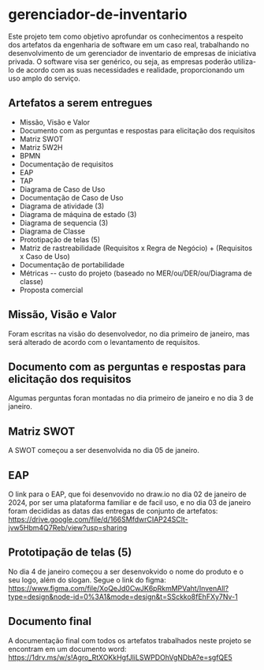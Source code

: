 # gerenciador-de-inventario

Este projeto tem como objetivo aprofundar os conhecimentos a respeito dos artefatos da engenharia de software em um caso real, trabalhando no desenvolvimento de um gerenciador de inventario de empresas de iniciativa privada.
O software visa ser genérico, ou seja, as empresas poderão utiliza-lo de acordo com as suas necessidades e realidade, proporcionando um uso amplo do serviço.

## Artefatos a serem entregues

- Missão, Visão e Valor
- Documento com as perguntas e respostas para elicitação dos requisitos
- Matriz SWOT
- Matriz 5W2H
- BPMN
- Documentação de requisitos
- EAP
- TAP
- Diagrama de Caso de Uso
- Documentação de Caso de Uso
- Diagrama de atividade (3)
- Diagrama de máquina de estado (3)
- Diagrama de sequencia (3)
- Diagrama de Classe
- Prototipação de telas (5)
- Matriz de rastreabilidade (Requisitos x Regra de Negócio) +  (Requisitos x Caso de Uso)
- Documentação de portabilidade
- Métricas -- custo do projeto (baseado no MER/ou/DER/ou/Diagrama de classe)
- Proposta comercial

## Missão, Visão e Valor
Foram escritas na visão do desenvolvedor, no dia primeiro de janeiro, mas será alterado de acordo com o levantamento de requisitos.

## Documento com as perguntas e respostas para elicitação dos requisitos
Algumas perguntas foran montadas no dia primeiro de janeiro e no dia 3 de janeiro.

## Matriz SWOT
A SWOT começou a ser desenvolvida no dia 05 de janeiro.

## EAP
O link para o EAP, que foi desenvovido no draw.io no dia 02 de janeiro de 2024, por ser uma plataforma familiar e de facil uso, e no dia 03 de janeiro foram decididas as datas das entregas de conjunto de artefatos:
https://drive.google.com/file/d/166SMfdwrCIAP24SClt-jvw5Hbm4Q7Reb/view?usp=sharing

## Prototipação de telas (5)
No dia 4 de janeiro começou a ser desenvokvido o nome do produto e o seu logo, além do slogan.
Segue o link  do figma:
https://www.figma.com/file/XoQeJd0CwJK6pRkmMPVaht/InvenAll?type=design&node-id=0%3A1&mode=design&t=SSckko8fEhFXy7Nv-1

##  Documento final
A documentação final com todos os artefatos trabalhados neste projeto se encontram em um documento word:
https://1drv.ms/w/s!Agro_RtXOKkHgfJliLSWPDOhVgNDbA?e=sgfQE5

